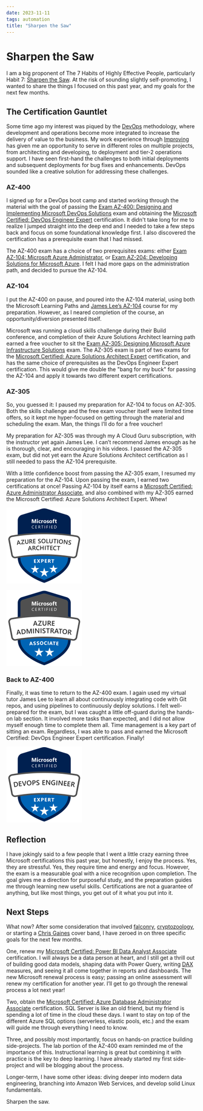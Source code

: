 ```yaml
---
date: 2023-11-11
tags: automation
title: "Sharpen the Saw"
---
```

# Sharpen the Saw

I am a big proponent of The 7 Habits of Highly Effective People, particularly Habit 7: [Sharpen the Saw](https://www.franklincovey.com/the-7-habits/habit-7/). At the risk of sounding slightly self-promoting, I wanted to share the things I focused on this past year, and my goals for the next few months.

## The Certification Gauntlet

Some time ago my interest was piqued by the [DevOps](https://en.wikipedia.org/wiki/DevOps) methodology, where development and operations become more integrated to increase the delivery of value to the business. My work experience through [Improving](https://www.improving.com/) has given me an opportunity to serve in different roles on multiple projects, from architecting and developing, to deployment and tier-2 operations support. I have seen first-hand the challenges to both initial deployments and subsequent deployments for bug fixes and enhancements. DevOps sounded like a creative solution for addressing these challenges.

### AZ-400

I signed up for a DevOps boot camp and started working through the material with the goal of passing the [Exam AZ-400: Designing and Implementing Microsoft DevOps Solutions](https://learn.microsoft.com/en-us/credentials/certifications/exams/az-400/) exam and obtaining the [Microsoft Certified: DevOps Engineer Expert](https://learn.microsoft.com/en-us/credentials/certifications/devops-engineer/) certification. It didn't take long for me to realize I jumped straight into the deep end and I needed to take a few steps back and focus on some foundational knowledge first. I also discovered the certification has a prerequisite exam that I had missed.

The AZ-400 exam has a choice of two prerequisites exams: either [Exam AZ-104: Microsoft Azure Administrator](https://learn.microsoft.com/en-us/credentials/certifications/exams/az-104/), or [Exam AZ-204: Developing Solutions for Microsoft Azure](https://learn.microsoft.com/en-us/credentials/certifications/exams/az-204/). I felt I had more gaps on the administration path, and decided to pursue the AZ-104.

### AZ-104

I put the AZ-400 on pause, and poured into the AZ-104 material, using both the Microsoft Learning Paths and [James Lee’s AZ-104](https://learn.cloudlee.io/p/az-104-microsoft-azure-administrator) course for my preparation. However, as I neared completion of the course, an opportunity/diversion presented itself.

 Microsoft was running a cloud skills challenge during their Build conference, and completion of their Azure Solutions Architect learning path earned a free voucher to sit the [Exam AZ-305: Designing Microsoft Azure Infrastructure Solutions](https://learn.microsoft.com/en-us/credentials/certifications/exams/az-305/) exam. The AZ-305 exam is part of two exams for the [Microsoft Certified: Azure Solutions Architect Expert](https://learn.microsoft.com/en-us/credentials/certifications/azure-solutions-architect/) certification, and has the same choice of prerequisites as the DevOps Engineer Expert certification. This would give me double the "bang for my buck" for passing the AZ-104 and apply it towards two different expert certifications.

### AZ-305

So, you guessed it: I paused my preparation for AZ-104 to focus on AZ-305. Both the skills challenge and the free exam voucher itself were limited time offers, so it kept me hyper-focused on getting through the material and scheduling the exam. Man, the things I’ll do for a free voucher!

My preparation for AZ-305 was through my A Cloud Guru subscription, with the instructor yet again James Lee. I can’t recommend James enough as he is thorough, clear, and encouraging in his videos. I passed the AZ-305 exam, but did not yet earn the Azure Solutions Architect certification as I still needed to pass the AZ-104 prerequisite.

With a little confidence boost from passing the AZ-305 exam, I resumed my preparation for the AZ-104. Upon passing the exam, I earned two certifications at once! Passing AZ-104 by itself earns a [Microsoft Certified: Azure Administrator Associate](https://learn.microsoft.com/en-us/credentials/certifications/azure-administrator/), and also combined with my AZ-305 earned the Microsoft Certified: Azure Solutions Architect Expert. Whew!

![Microsoft Certified: Azure Solutions Architect Expert badge](/assets/img/azure-solutions-architect-200px.png)

![Microsoft Certified: Azure Administrator Associate badge](/assets/img/azure-administrator-200px.png)

### Back to AZ-400

Finally, it was time to return to the AZ-400 exam. I again used my virtual tutor James Lee to learn all about continuously integrating code with Git repos, and using pipelines to continuously deploy solutions. I felt well-prepared for the exam, but I was caught a little off-guard during the hands-on lab section. It involved more tasks than expected, and I did not allow myself enough time to complete them all. Time management is a key part of sitting an exam. Regardless, I was able to pass and earned the Microsoft Certified: DevOps Engineer Expert certification. Finally!

![Microsoft Certified: DevOps Engineer Expert badge](/assets/img/devops-engineer-200px.png)

## Reflection

I have jokingly said to a few people that I went a little crazy earning three Microsoft certifications this past year, but honestly, I enjoy the process. Yes, they are stressful. Yes, they require time and energy and focus. However, the exam is a measurable goal with a nice recognition upon completion. The goal gives me a direction for purposeful study, and the preparation guides me through learning new useful skills. Certifications are not a guarantee of anything, but like most things, you get out of it what you put into it.

## Next Steps

What now? After some consideration that involved [falconry](https://en.wikipedia.org/wiki/Falconry), [cryptozoology](https://en.wikipedia.org/wiki/Cryptozoology), or starting a [Chris Gaines](https://en.wikipedia.org/wiki/Chris_Gaines) cover band, I have zeroed in on three specific goals for the next few months.

One, renew my [Microsoft Certified: Power BI Data Analyst Associate](https://learn.microsoft.com/en-us/credentials/certifications/power-bi-data-analyst-associate/) certification. I will always be a data person at heart, and I still get a thrill out of building good data models, shaping data with Power Query, writing [DAX](https://learn.microsoft.com/en-us/dax/) measures, and seeing it all come together in reports and dashboards. The new Microsoft renewal process is easy; passing an online assessment will renew my certification for another year. I’ll get to go through the renewal process a lot next year!

Two, obtain the [Microsoft Certified: Azure Database Administrator Associate](https://learn.microsoft.com/en-us/credentials/certifications/azure-database-administrator-associate/) certification. SQL Server is like an old friend, but my friend is spending a lot of time in the cloud these days. I want to stay on top of the different Azure SQL options (serverless, elastic pools, etc.) and the exam will guide me through everything I need to know.

Three, and possibly most importantly, focus on hands-on practice building side-projects. The lab portion of the AZ-400 exam reminded me of the importance of this. Instructional learning is great but combining it with practice is the key to deep learning. I have already started my first side-project and will be blogging about the process.

Longer-term, I have some other ideas: diving deeper into modern data engineering, branching into Amazon Web Services, and develop solid Linux fundamentals.

Sharpen the saw.
